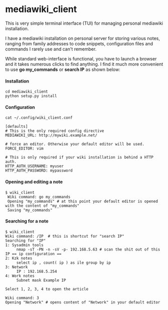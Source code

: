 mediawiki_client
================

This is very simple terminal interface (TUI) for managing personal mediawiki installation.

I have a mediawiki installation on personal server for storing various notes, ranging from family addresses to code snippets, configuration files and commands I rarely use and can't remember.

While standard web-interface is functional, you have to launch a browser and it takes numerous clicks to find anything. 
I find it much more convenient to use **go my_commands** or **search IP** as shown below:

#### Installation ####

    cd mediawiki_client
    python setup.py install

#### Configuration ####

    cat ~/.config/wiki_client.conf
    
    [defaults]
    # This is the only required config directive
    MEDIAWIKI_URL: http://mywiki.example.net/
    
    # force an editor. Otherwise your default editor will be used.
    FORCE_EDITOR: vim

    # This is only required if your wiki installation is behind a HTTP auth.
    HTTP_AUTH_USERNAME: myuser
    HTTP_AUTH_PASSWORD: mypassword

#### Opening and editing a note

    $ wiki_client
     Wiki command: go my_commands 
     Opening "my_commands" # at this point your default editor is opened with the content of "my_commands"
     Saving "my_commands"
     
#### Searching for a note

    $ wiki_client
    Wiki command: /IP  # this is shortcut for "search IP"
    Searching for "IP"
    1: Sysadmin tools 
    	 nmap -sT -PN -n -sV -p- 192.168.5.63 # scan the shit out of this IP == ip configuration ==
    2: Kzk notes 
    	 select ip , count( ip ) as ile group by ip 
    3: Network 
    	 IP : 192.168.5.254
    4: Work notes 
    	 Subnet mask Example IP 
        
    Select 1, 2, 3, 4 to open the article
     
    Wiki command: 3
    Opening "Network" # opens content of "Network" in your default editor
